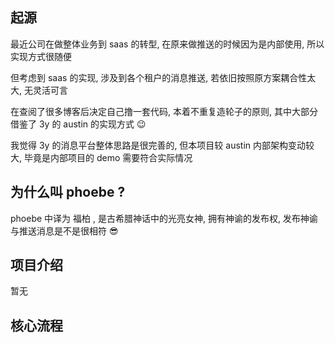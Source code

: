## 起源
最近公司在做整体业务到 saas 的转型, 在原来做推送的时候因为是内部使用, 所以实现方式很随便

但考虑到 saas 的实现, 涉及到各个租户的消息推送, 若依旧按照原方案耦合性太大, 无灵活可言

在查阅了很多博客后决定自己撸一套代码, 本着不重复造轮子的原则, 其中大部分借鉴了 3y 的 austin 的实现方式 😉

我觉得 3y 的消息平台整体思路是很完善的, 但本项目较 austin 内部架构变动较大, 毕竟是内部项目的 demo 需要符合实际情况

## 为什么叫 phoebe ?

phoebe 中译为 福柏 , 是古希腊神话中的光亮女神, 拥有神谕的发布权, 发布神谕与推送消息是不是很相符 😎


## 项目介绍

暂无

## 核心流程

